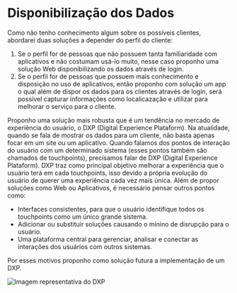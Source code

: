 # Disponibilização dos Dados

Como não tenho conhecimento algum sobre os possíveis clientes, abordarei duas soluções a depender do perfil do cliente:
1. Se o perfil for de pessoas que não possuem tanta familiaridade com aplicativos e não costumam usá-lo muito, nesse caso proponho uma solução Web disponibilizando os dados através de login.
2. Se o perfil for de pessoas que possuem mais conhecimento e disposição no uso de aplicativos, então proponho com solução um app o qual além de dispor os dados para os clientes através de login, será possível capturar informações como localicazação e utilizar para melhorar o serviço para o cliente. 

Proponho uma solução mais robusta que é um tendência no mercado de experiência do usuário, o DXP (Digital Experience Plataform).
Na atualidade, quando se fala de mostrar os dados para um cliente, não basta apenas focar em um site ou um aplicativo. Quando falamos dos pontos de interação do usuário com um determinado sistema (esses pontos também são chamados de touchpoints), precisamos falar de DXP (Digital Experience Plataform). DXP traz como principal objetivo melhorar a experiência que o usuário terá em cada touchpoints, isso devido a própria evolução do usuário de querer uma experiência cada vez mais única. Além de propor soluções como Web ou Aplicativos, é necessário pensar outros pontos como:
* Interfaces consistentes, para que o usuário identifique todos os touchpoints como um único grande sistema.
* Adicionar ou substituir soluções causando o mínino de disrupção para o usuário.
* Uma plataforma central para gerenciar, analisar e conectar as interações dos usuários com outros sistemas.

Por esses motivos proponho como solução futura a implementação de um DXP.

![Imagem representativa do DXP](https://github.com/tuliocpbs/odesafio/tree/master/imagens/DXP.png)
